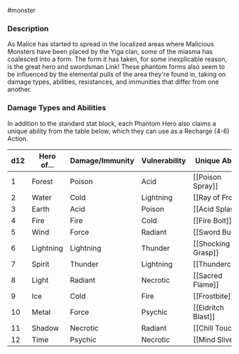 #monster 

### Description

As Malice has started to spread in the localized areas where Malicious Monsters have been placed by the Yiga clan, some of the miasma has coalesced into a form. The form it has taken, for some inexplicable reason, is the great hero and swordsman Link! These phantom forms also seem to be influenced by the elemental pulls of the area they're found in, taking on damage types, abilities, resistances, and immunities that differ from one another.

### Damage Types and Abilities

In addition to the standard stat block, each Phantom Hero also claims a unique ability from the table below, which they can use as a Recharge (4-6) Action.

| d12 | Hero of... | Damage/Immunity | Vulnerability | Unique Ability     |
| --- | ---------- | --------------- | ------------- | ------------------ |
| 1   | Forest     | Poison          | Acid          | [[Poison Spray]]   |
| 2   | Water      | Cold            | Lightning     | [[Ray of Frost]]   |
| 3   | Earth      | Acid            | Poison        | [[Acid Splash]]    |
| 4   | Fire       | Fire            | Cold          | [[Fire Bolt]]      |
| 5   | Wind       | Force           | Radiant       | [[Sword Burst]]    |
| 6   | Lightning  | Lightning       | Thunder       | [[Shocking Grasp]] |
| 7   | Spirit     | Thunder         | Lightning     | [[Thunderclap]]    |
| 8   | Light      | Radiant         | Necrotic      | [[Sacred Flame]]   |
| 9   | Ice        | Cold            | Fire          | [[Frostbite]]      |
| 10  | Metal      | Force           | Psychic       | [[Eldritch Blast]] |
| 11  | Shadow     | Necrotic        | Radiant       | [[Chill Touch ]]   |
| 12  | Time       | Psychic         | Necrotic      | [[Mind Sliver ]]   |
